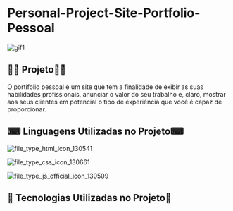 # Personal-Project-Site-Portfolio-Pessoal


![gif1](https://user-images.githubusercontent.com/69303138/113503510-c312d380-9508-11eb-9d87-a4be72d20cd1.gif)







## 👨‍💻 **Projeto**👨‍💻

O portifolio pessoal é um site que tem a finalidade de exibir as suas habilidades profissionais, anunciar o valor do seu trabalho e, claro, mostrar aos seus clientes em potencial o tipo de experiência que você é capaz de proporcionar.



## ⌨ **Linguagens Utilizadas no Projeto**⌨ 


 ![file_type_html_icon_130541](https://user-images.githubusercontent.com/69303138/113502725-7f1dcf80-9504-11eb-9e43-2e8955d6933d.png)  

 ![file_type_css_icon_130661](https://user-images.githubusercontent.com/69303138/113502736-9bba0780-9504-11eb-8021-e8d7aad8656c.png)  

 ![file_type_js_official_icon_130509](https://user-images.githubusercontent.com/69303138/113502794-d885fe80-9504-11eb-8bd6-8dddf833fc43.png)  
 


## 🚀 **Tecnologias Utilizadas no Projeto**🚀

           
     






